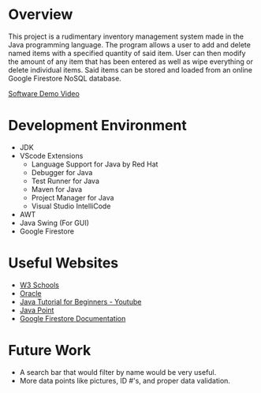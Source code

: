 # Overview

This project is a rudimentary inventory management system made in the Java programming language.
The program allows a user to add and delete named items with a specified quantity of said item.
User can then modify the amount of any item that has been entered as well as wipe everything or delete individual items.
Said items can be stored and loaded from an online Google Firestore NoSQL database.

[Software Demo Video](https://youtu.be/fu36ghE5fkU)

# Development Environment

-   JDK
-   VScode Extensions
    -   Language Support for Java by Red Hat
    -   Debugger for Java
    -   Test Runner for Java
    -   Maven for Java
    -   Project Manager for Java
    -   Visual Studio IntelliCode
-   AWT
-   Java Swing (For GUI)
-   Google Firestore

# Useful Websites

-   [W3 Schools](https://www.w3schools.com/java/)
-   [Oracle](https://docs.oracle.com/javase/tutorial/)
-   [Java Tutorial for Beginners - Youtube](https://www.youtube.com/watch?v=eIrMbAQSU34)
-   [Java Point](https://www.javatpoint.com/java-tutorial)
-   [Google Firestore Documentation](https://cloud.google.com/firestore/#section-4)

# Future Work

-   A search bar that would filter by name would be very useful.
-   More data points like pictures, ID #'s, and proper data validation.
